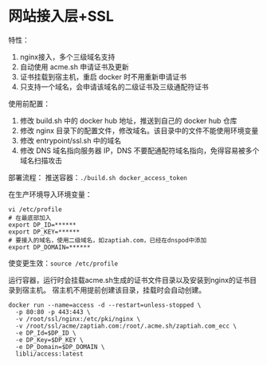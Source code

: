 # 网站接入层+SSL

特性：
1. nginx接入，多个三级域名支持
2. 自动使用 acme.sh 申请证书及更新
3. 证书挂载到宿主机，重启 docker 时不用重新申请证书
4. 只支持一个域名，会申请该域名的二级证书及三级通配符证书

使用前配置：
1. 修改 build.sh 中的 docker hub 地址，推送到自己的 docker hub 仓库
2. 修改 nginx 目录下的配置文件，修改域名。该目录中的文件不能使用环境变量
3. 修改 entrypoint/ssl.sh 中的域名
4. 修改 DNS 域名指向服务器 IP，DNS 不要配通配符域名指向，免得容易被多个域名扫描攻击

部署流程：
推送容器：`./build.sh docker_access_token`

在生产环境导入环境变量：
```
vi /etc/profile
# 在最底部加入
export DP_ID=******
export DP_KEY=******
# 要接入的域名，使用二级域名，如zaptiah.com，已经在dnspod中添加
export DP_DOMAIN=******
```
使变更生效：`source /etc/profile`

运行容器，运行时会挂载acme.sh生成的证书文件目录以及安装到nginx的证书目录到宿主机。
宿主机不用提前创建该目录，挂载时会自动创建。
```
docker run --name=access -d --restart=unless-stopped \
  -p 80:80 -p 443:443 \
  -v /root/ssl/nginx:/etc/pki/nginx \
  -v /root/ssl/acme/zaptiah.com:/root/.acme.sh/zaptiah.com_ecc \
  -e DP_Id=$DP_ID \
  -e DP_Key=$DP_KEY \
  -e DP_Domain=$DP_DOMAIN \
  libli/access:latest
```